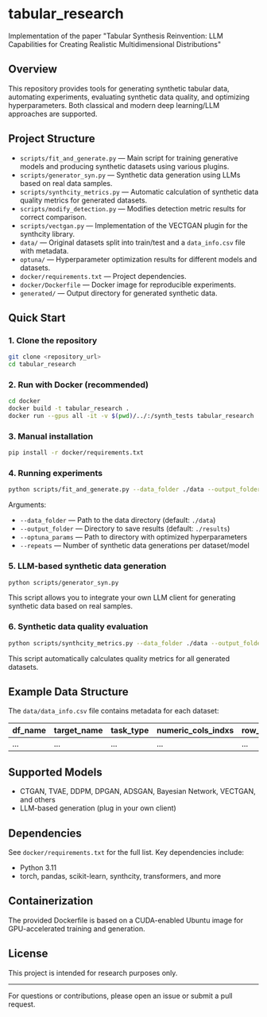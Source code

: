 # tabular_research

Implementation of the paper "Tabular Synthesis Reinvention: LLM Capabilities for Creating Realistic Multidimensional Distributions"

## Overview

This repository provides tools for generating synthetic tabular data, automating experiments, evaluating synthetic data quality, and optimizing hyperparameters. Both classical and modern deep learning/LLM approaches are supported.

## Project Structure

- `scripts/fit_and_generate.py` — Main script for training generative models and producing synthetic datasets using various plugins.
- `scripts/generator_syn.py` — Synthetic data generation using LLMs based on real data samples.
- `scripts/synthcity_metrics.py` — Automatic calculation of synthetic data quality metrics for generated datasets.
- `scripts/modify_detection.py` — Modifies detection metric results for correct comparison.
- `scripts/vectgan.py` — Implementation of the VECTGAN plugin for the synthcity library.
- `data/` — Original datasets split into train/test and a `data_info.csv` file with metadata.
- `optuna/` — Hyperparameter optimization results for different models and datasets.
- `docker/requirements.txt` — Project dependencies.
- `docker/Dockerfile` — Docker image for reproducible experiments.
- `generated/` — Output directory for generated synthetic data.

## Quick Start

### 1. Clone the repository

```bash
git clone <repository_url>
cd tabular_research
```

### 2. Run with Docker (recommended)

```bash
cd docker
docker build -t tabular_research .
docker run --gpus all -it -v $(pwd)/../:/synth_tests tabular_research
```

### 3. Manual installation

```bash
pip install -r docker/requirements.txt
```

### 4. Running experiments

```bash
python scripts/fit_and_generate.py --data_folder ./data --output_folder ./results --optuna_params ./optuna --repeats 5
```

Arguments:
- `--data_folder` — Path to the data directory (default: `./data`)
- `--output_folder` — Directory to save results (default: `./results`)
- `--optuna_params` — Path to directory with optimized hyperparameters
- `--repeats` — Number of synthetic data generations per dataset/model

### 5. LLM-based synthetic data generation

```bash
python scripts/generator_syn.py
```
This script allows you to integrate your own LLM client for generating synthetic data based on real samples.

### 6. Synthetic data quality evaluation

```bash
python scripts/synthcity_metrics.py --data_folder ./data --output_folder ./generated --repeats 5
```
This script automatically calculates quality metrics for all generated datasets.

## Example Data Structure

The `data/data_info.csv` file contains metadata for each dataset:

| df_name | target_name | task_type      | numeric_cols_indxs | row_number |
|---------|-------------|---------------|--------------------|------------|
| ...     | ...         | ...           | ...                | ...        |

## Supported Models

- CTGAN, TVAE, DDPM, DPGAN, ADSGAN, Bayesian Network, VECTGAN, and others
- LLM-based generation (plug in your own client)

## Dependencies

See `docker/requirements.txt` for the full list. Key dependencies include:
- Python 3.11
- torch, pandas, scikit-learn, synthcity, transformers, and more

## Containerization

The provided Dockerfile is based on a CUDA-enabled Ubuntu image for GPU-accelerated training and generation.

## License

This project is intended for research purposes only.

---

For questions or contributions, please open an issue or submit a pull request. 